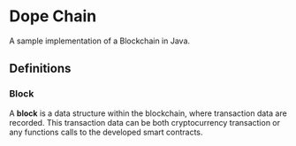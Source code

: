 # Dope Chain

A sample implementation of a Blockchain in Java.

## Definitions

### Block
A **block** is a data structure within the blockchain, where transaction data are recorded. This transaction data can be both cryptocurrency transaction or any functions calls to the developed smart contracts.
